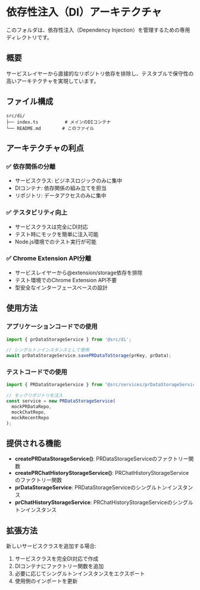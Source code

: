# 依存性注入（DI）アーキテクチャ

このフォルダは、依存性注入（Dependency Injection）を管理するための専用ディレクトリです。

## 概要

サービスレイヤーから直接的なリポジトリ依存を排除し、テスタブルで保守性の高いアーキテクチャを実現しています。

## ファイル構成

```
src/di/
├── index.ts          # メインのDIコンテナ
└── README.md        # このファイル
```

## アーキテクチャの利点

### ✅ **依存関係の分離**
- サービスクラス: ビジネスロジックのみに集中
- DIコンテナ: 依存関係の組み立てを担当
- リポジトリ: データアクセスのみに集中

### ✅ **テスタビリティ向上**
- サービスクラスは完全にDI対応
- テスト時にモックを簡単に注入可能
- Node.js環境でのテスト実行が可能

### ✅ **Chrome Extension API分離**
- サービスレイヤーから@extension/storage依存を排除
- テスト環境でのChrome Extension API不要
- 型安全なインターフェースベースの設計

## 使用方法

### アプリケーションコードでの使用
```typescript
import { prDataStorageService } from '@src/di';

// シングルトンインスタンスとして使用
await prDataStorageService.savePRDataToStorage(prKey, prData);
```

### テストコードでの使用
```typescript
import { PRDataStorageService } from '@src/services/prDataStorageService';

// モックリポジトリを注入
const service = new PRDataStorageService(
  mockPRDataRepo,
  mockChatRepo,
  mockRecentRepo
);
```

## 提供される機能

- **createPRDataStorageService()**: PRDataStorageServiceのファクトリー関数
- **createPRChatHistoryStorageService()**: PRChatHistoryStorageServiceのファクトリー関数
- **prDataStorageService**: PRDataStorageServiceのシングルトンインスタンス
- **prChatHistoryStorageService**: PRChatHistoryStorageServiceのシングルトンインスタンス

## 拡張方法

新しいサービスクラスを追加する場合:

1. サービスクラスを完全DI対応で作成
2. DIコンテナにファクトリー関数を追加
3. 必要に応じてシングルトンインスタンスをエクスポート
4. 使用側のインポートを更新
